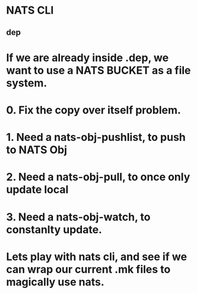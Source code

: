 # NATS CLI


## dep

# If we are already inside .dep, we want to use a NATS BUCKET as a file system.

# 0. Fix the copy over itself problem.
# 1. Need a nats-obj-pushlist, to push to NATS Obj
# 2. Need a nats-obj-pull, to once only update local
# 3. Need a nats-obj-watch, to constanlty update.

# Lets play with nats cli, and see if we can wrap our current .mk files to magically use nats.
